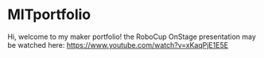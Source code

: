 # MITportfolio
Hi, welcome to my maker portfolio! the RoboCup OnStage presentation may be watched here: https://www.youtube.com/watch?v=xKaqPjE1E5E

